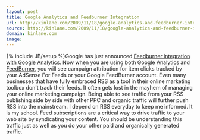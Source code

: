 ```yaml
---
layout: post
title: Google Analytics and Feedburner Integration
url: http://kinlane.com/2009/11/18/google-analytics-and-feedburner-integration/
source: http://kinlane.com/2009/11/18/google-analytics-and-feedburner-integration/
domain: kinlane.com
image: 
---
```

{% include JB/setup %}Google has just announced <a href="http://analytics.blogspot.com/2009/11/integration-with-feedburner.html">Feedburner integration with Google Analytics</a>. Now when you are using both Google Analytics and <a class="zem_slink" title="FeedBurner" rel="homepage" href="http://www.feedburner.com/">FeedBurner</a>, you will see campaign attribution for item clicks tracked by your AdSense For Feeds or your Google FeedBurner account. Even many businesses that have fully embraced RSS as a tool in their online marketing toolbox don't track their feeds. It often gets lost in the mayhem of managing your online marketing campaign. Being able to see traffic from your RSS publishing side by side with other PPC and organic traffic will further push RSS into the mainstream. I depend on RSS everyday to keep me informed. It is my school. Feed subscriptions are a critical way to drive traffic to your web site by syndicating your content. You should be understanding this traffic just as well as you do your other paid and organically generated traffic.